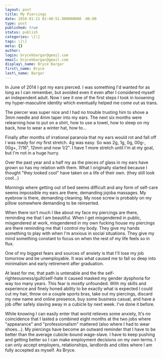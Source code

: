 ```yaml
---
layout: post
title: My Piercings
date: 2016-01-21 02:40:51.000000000 -06:00
type: post
published: true
status: publish
categories: \[\]
tags: \[\]
meta: {}
author:
login: brycekbargar@gmail.com
email: brycekbargar@gmail.com
display\_name: Bryce Bargar
first\_name: Bryce
last\_name: Bargar
---
```


In June of 2014 I got my ears pierced. I was something I'd wanted for as long as I can remember, but avoided even it even after I considered myself an independent adult. Now I see it one of the first steps I took in loosening my hyper-masculine identity which eventually helped me come out as trans.

The piercer was super nice and I had no trouble trusting him to shove a 3mm needle and 4mm taper into my ears. The next six months were relearning how to put on a shirt, how to use a towel, how to sleep on my back, how to wear a winter hat, how to...

Finally after months of irrational paranoia that my ears would rot and fall off I was ready for my first stretch. 4g was easy. So was 2g, 1g, 0g, 00g-, 00g+, 7/16", 12mm and now 1/2". I have 1 more stretch until I'm at my goal, but I'm not in a huge hurry.

Over the past year and a half my as the pieces of glass in my ears have grown so has my relation with them. What I originally started because I thought "they looked cool" have taken on a life of their own. (they still look cool...)

Mornings where getting out of bed seems difficult and any form of self-care seems impossible my ears are there, demanding jojoba massages. My eyebrow is there, demanding cleaning. My nose screw is probably on my pillow somewhere demanding to be reinserted.

When there isn't much I like about my face my piercings are there, reminding me that I am beautiful. When I get misgendered in public, misgendered at work, misgendered in my own fucking house my piercings are there reminding me that I control my body. They give my hands something to play with when I'm anxious in social situations. They give my mind something constant to focus on when the rest of my life feels so in flux.

One of my biggest fears and sources of anxiety is that I'll lose my job tomorrow and be unemployable. It was what caused me to fall so deep into minimalism and early retirement after graduation.

At least for me, that path is untenable and the the self-righteousness/guilt/self-hate it caused masked my gender dysphoria for way too many years. This fear is mostly unfounded. With my skills and experience and finely honed ability to be exactly what is expected I could cut my hair, throw on a couple sports bras, take out my piercings, discard my new name and online presence, buy some business casual, and have a job offer safely slaving away in a cubicle by next week. I've done it before.

While knowing I can easily enter that world relieves some anxiety, It's no coincidence that I lasted a combined eight months at the two jobs where "appearance" and "professionalism" mattered (also where I had to wear shoes...). My piercings have become an outward reminder that I have to be better than the average cubicle-bound wage-slave. I have to keep pushing and getting better so I can make employment decisions on my own terms. I can only accept employers, relationships, landlords and cities where I am fully accepted as myself. As Bryce.
